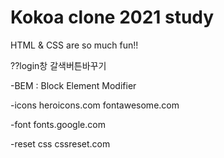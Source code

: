 # Kokoa clone 2021 study

HTML & CSS are so much fun!!

??login창 갈색버튼바꾸기

-BEM
: Block Element Modifier

-icons
heroicons.com
fontawesome.com

-font
fonts.google.com

-reset css
cssreset.com
